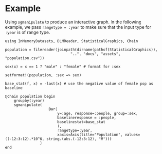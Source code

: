 # Example

Using `sgmanipulate` to produce an interactive graph.
In the following example, we pass `rangetype = :year` to make sure that the input type for `:year` is of range type.

```@example
using InMemoryDatasets, DLMReader, StatisticalGraphics, Chain

population = filereader(joinpath(dirname(pathof(StatisticalGraphics)),
                              "..", "docs", "assets", "population.csv"))

sex(x) = x == 1 ? "male" : "female" # format for :sex

setformat!(population, :sex => sex)

base_stat(f, x) = -last(x) # use the negative value of female pop as baseline

@chain population begin
    groupby(:year)
    sgmanipulate(
                    Bar(
                        y=:age, response=:people, group=:sex,
                        baselineresponse = :people,
                        baselinestat=base_stat
                        ),
                        rangetype=:year,
                        xaxis=Axis(title="Population", values=((-12:3:12).*10^6, string.(abs.(-12:3:12), "M")))
                )
end
```